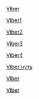 
<!--
[![Viber](https://github.com/bondpy202212/Files/blob/main/viber/Viber.png)](://viber://chat?number=380637095484)


[![Viber](https://github.com/bondpy202212/Files/blob/main/viber/Viber.png)](viber://chat?number=380637095484)


<a href="viber://chat?number=%2B380637095484">Viber</a>
-->
<a href="viber://chat?+380637095484">Viber</a>


<a title="Viber" href="viber://chat?number=<+380637095484>">Viber1</a>

<a title="Viber" href="viber://chat?number=<380637095484>">Viber2</a>

<a title="Viber" href="viber://chat?number<+380637095484>">Viber3</a>

<a title="Viber" href="viber://chat?number<380637095484>">Viber4</a>

<a href="viber://chat?number=<phone>">Viber'нуть</a>


<a href="viber://chat?number=+380637095484"><i class="fab fa-viber"></i>Viber</a>

<a href="viber://add?number=380637095484"><i class="fab fa-viber"></i>Viber</a>
